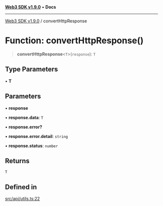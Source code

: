 [**Web3 SDK v1.9.0**](../README.md) • **Docs**

***

[Web3 SDK v1.9.0](../globals.md) / convertHttpResponse

# Function: convertHttpResponse()

> **convertHttpResponse**\<`T`\>(`response`): `T`

## Type Parameters

• **T**

## Parameters

• **response**

• **response.data**: `T`

• **response.error?**

• **response.error.detail**: `string`

• **response.status**: `number`

## Returns

`T`

## Defined in

[src/api/utils.ts:22](https://github.com/Mystic-Nayy/alephium-web3/blob/ee41f5e0e7d7fb0b155fe62f05b2ac03772895ca/packages/web3/src/api/utils.ts#L22)
